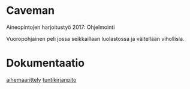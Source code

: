 # Caveman
Aineopintojen harjoitustyö 2017: Ohjelmointi

Vuoropohjainen peli jossa seikkaillaan luolastossa ja vältellään vihollisia.

# Dokumentaatio
[aihemaarittely](dokumentaatio/aihemaarittely.md)
[tuntikirjanpito](dokumentaatio/tuntikirjanpito.md)
